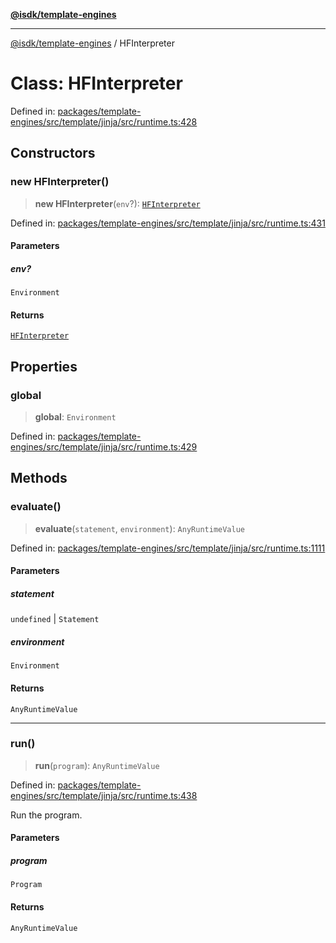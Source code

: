 [**@isdk/template-engines**](../README.md)

***

[@isdk/template-engines](../globals.md) / HFInterpreter

# Class: HFInterpreter

Defined in: [packages/template-engines/src/template/jinja/src/runtime.ts:428](https://github.com/isdk/template-engines.js/blob/cb1445972f4290df93d1730f7569a7c44b07e85e/src/template/jinja/src/runtime.ts#L428)

## Constructors

### new HFInterpreter()

> **new HFInterpreter**(`env`?): [`HFInterpreter`](HFInterpreter.md)

Defined in: [packages/template-engines/src/template/jinja/src/runtime.ts:431](https://github.com/isdk/template-engines.js/blob/cb1445972f4290df93d1730f7569a7c44b07e85e/src/template/jinja/src/runtime.ts#L431)

#### Parameters

##### env?

`Environment`

#### Returns

[`HFInterpreter`](HFInterpreter.md)

## Properties

### global

> **global**: `Environment`

Defined in: [packages/template-engines/src/template/jinja/src/runtime.ts:429](https://github.com/isdk/template-engines.js/blob/cb1445972f4290df93d1730f7569a7c44b07e85e/src/template/jinja/src/runtime.ts#L429)

## Methods

### evaluate()

> **evaluate**(`statement`, `environment`): `AnyRuntimeValue`

Defined in: [packages/template-engines/src/template/jinja/src/runtime.ts:1111](https://github.com/isdk/template-engines.js/blob/cb1445972f4290df93d1730f7569a7c44b07e85e/src/template/jinja/src/runtime.ts#L1111)

#### Parameters

##### statement

`undefined` | `Statement`

##### environment

`Environment`

#### Returns

`AnyRuntimeValue`

***

### run()

> **run**(`program`): `AnyRuntimeValue`

Defined in: [packages/template-engines/src/template/jinja/src/runtime.ts:438](https://github.com/isdk/template-engines.js/blob/cb1445972f4290df93d1730f7569a7c44b07e85e/src/template/jinja/src/runtime.ts#L438)

Run the program.

#### Parameters

##### program

`Program`

#### Returns

`AnyRuntimeValue`
